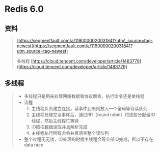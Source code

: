 # Redis 6.0

## 资料

> [https://segmentfault.com/a/1190000020031841?utm\_source=tag-newest](https://segmentfault.com/a/1190000020031841?utm_source=tag-newest)
>
> 多线程 [https://cloud.tencent.com/developer/article/1483779](https://cloud.tencent.com/developer/article/1483779)

## 多线程

> * 多线程只是用来处理网络数据和协议解析，执行命令还是单线程
> * 流程
>   1. 主线程负责建立连接，读事件到来则放入一个全局等待读队列
>   2. 主线程处理完读事件后，通过RR（round robin）将这些分配给IO线程，然后主线程忙等待
>   3. IO把把数据读取并且解析完成
>   4. 主线程执行所有命令并且清空整个读队列
> * 整个过程无无锁，IO处理的时候主线程会等全部IO完成，所以不存在data race



